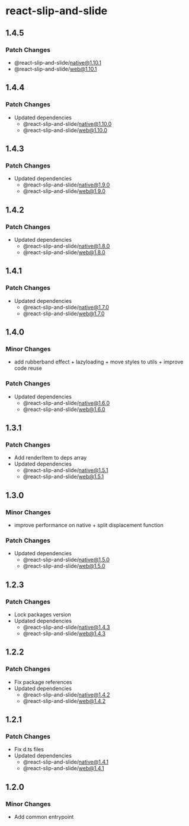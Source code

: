 # react-slip-and-slide

## 1.4.5

### Patch Changes

- @react-slip-and-slide/native@1.10.1
- @react-slip-and-slide/web@1.10.1

## 1.4.4

### Patch Changes

- Updated dependencies
  - @react-slip-and-slide/native@1.10.0
  - @react-slip-and-slide/web@1.10.0

## 1.4.3

### Patch Changes

- Updated dependencies
  - @react-slip-and-slide/native@1.9.0
  - @react-slip-and-slide/web@1.9.0

## 1.4.2

### Patch Changes

- Updated dependencies
  - @react-slip-and-slide/native@1.8.0
  - @react-slip-and-slide/web@1.8.0

## 1.4.1

### Patch Changes

- Updated dependencies
  - @react-slip-and-slide/native@1.7.0
  - @react-slip-and-slide/web@1.7.0

## 1.4.0

### Minor Changes

- add rubberband effect + lazyloading + move styles to utils + improve code reuse

### Patch Changes

- Updated dependencies
  - @react-slip-and-slide/native@1.6.0
  - @react-slip-and-slide/web@1.6.0

## 1.3.1

### Patch Changes

- Add renderItem to deps array
- Updated dependencies
  - @react-slip-and-slide/native@1.5.1
  - @react-slip-and-slide/web@1.5.1

## 1.3.0

### Minor Changes

- improve performance on native + split displacement function

### Patch Changes

- Updated dependencies
  - @react-slip-and-slide/native@1.5.0
  - @react-slip-and-slide/web@1.5.0

## 1.2.3

### Patch Changes

- Lock packages version
- Updated dependencies
  - @react-slip-and-slide/native@1.4.3
  - @react-slip-and-slide/web@1.4.3

## 1.2.2

### Patch Changes

- Fix package references
- Updated dependencies
  - @react-slip-and-slide/native@1.4.2
  - @react-slip-and-slide/web@1.4.2

## 1.2.1

### Patch Changes

- Fix d.ts files
- Updated dependencies
  - @react-slip-and-slide/native@1.4.1
  - @react-slip-and-slide/web@1.4.1

## 1.2.0

### Minor Changes

- Add common entrypoint
